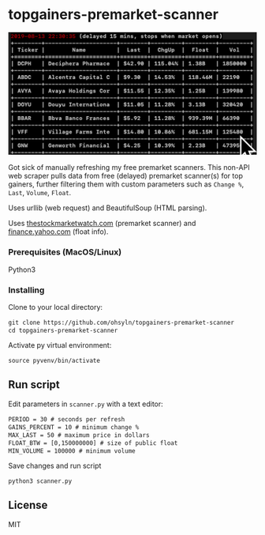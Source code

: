  # topgainers-premarket-scanner

![a](example.png)

Got sick of manually refreshing my free premarket scanners. This non-API web scraper pulls data from free (delayed) premarket scanner(s) for top gainers, further filtering them with custom parameters such as `Change %`, `Last`, `Volume`, `Float`.

Uses urllib (web request) and BeautifulSoup (HTML parsing).

Uses [thestockmarketwatch.com](http://thestockmarketwatch.com/markets/pre-market/today.aspx) (premarket scanner) and [finance.yahoo.com](https://finance.yahoo.com) (float info).

### Prerequisites (MacOS/Linux)

Python3

### Installing

Clone to your local directory:

```
git clone https://github.com/ohsyln/topgainers-premarket-scanner
cd topgainers-premarket-scanner
```

Activate py virtual environment:

```
source pyvenv/bin/activate
```

## Run script

Edit parameters in `scanner.py` with a text editor:

```
PERIOD = 30 # seconds per refresh
GAINS_PERCENT = 10 # minimum change %
MAX_LAST = 50 # maximum price in dollars
FLOAT_BTW = [0,150000000] # size of public float
MIN_VOLUME = 100000 # minimum volume
```

Save changes and run script

```
python3 scanner.py
```

## License

MIT
